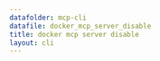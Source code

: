 ```yaml
---
datafolder: mcp-cli
datafile: docker_mcp_server_disable
title: docker mcp server disable
layout: cli
---
```


<!--
This page is automatically generated from Docker's source code. If you want to
suggest a change to the text that appears here, open a ticket or pull request
in the source repository on GitHub:

https://github.com/docker/mcp-gateway
-->

